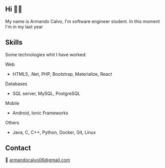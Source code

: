## Hi 👋🏻

My name is Armando Calvo, I'm software engineer student.
In this moment I'm in my last year 

## Skills
Some technologies whit I have worked:

Web
* HTML5, .Net, PHP, Bootstrap, Materialize, React

Databases
* SQL server, MySQL, PostgreSQL

Mobile
* Android, Ionic Frameworks

Others
* Java, C, C++, Python, Docker, Git, Linux


## Contact
📧  armandocalvo06@gmail.com
